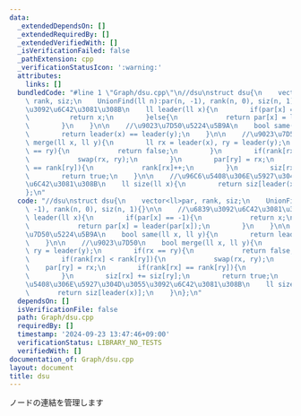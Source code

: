 ```yaml
---
data:
  _extendedDependsOn: []
  _extendedRequiredBy: []
  _extendedVerifiedWith: []
  _isVerificationFailed: false
  _pathExtension: cpp
  _verificationStatusIcon: ':warning:'
  attributes:
    links: []
  bundledCode: "#line 1 \"Graph/dsu.cpp\"\n//dsu\nstruct dsu{\n    vector<ll>par,\
    \ rank, siz;\n    UnionFind(ll n):par(n, -1), rank(n, 0), siz(n, 1){}\n\n    //\u6839\
    \u3092\u6C42\u3081\u308B\n    ll leader(ll x){\n        if(par[x] == -1){\n  \
    \          return x;\n        }else{\n            return par[x] = leader(par[x]);\n\
    \        }\n    }\n\n    //\u9023\u7D50\u5224\u5B9A\n    bool same(ll x, ll y){\n\
    \        return leader(x) == leader(y);\n    }\n\n    //\u9023\u7D50\n    bool\
    \ merge(ll x, ll y){\n        ll rx = leader(x), ry = leader(y);\n        if(rx\
    \ == ry){\n            return false;\n        }\n        if(rank[rx] < rank[ry]){\n\
    \            swap(rx, ry);\n        }\n        par[ry] = rx;\n        if(rank[rx]\
    \ == rank[ry]){\n            rank[rx]++;\n        }\n        siz[rx] += siz[ry];\n\
    \        return true;\n    }\n\n    //\u96C6\u5408\u306E\u5927\u304D\u3055\u3092\
    \u6C42\u3081\u308B\n    ll size(ll x){\n        return siz[leader(x)];\n    }\n\
    };\n"
  code: "//dsu\nstruct dsu{\n    vector<ll>par, rank, siz;\n    UnionFind(ll n):par(n,\
    \ -1), rank(n, 0), siz(n, 1){}\n\n    //\u6839\u3092\u6C42\u3081\u308B\n    ll\
    \ leader(ll x){\n        if(par[x] == -1){\n            return x;\n        }else{\n\
    \            return par[x] = leader(par[x]);\n        }\n    }\n\n    //\u9023\
    \u7D50\u5224\u5B9A\n    bool same(ll x, ll y){\n        return leader(x) == leader(y);\n\
    \    }\n\n    //\u9023\u7D50\n    bool merge(ll x, ll y){\n        ll rx = leader(x),\
    \ ry = leader(y);\n        if(rx == ry){\n            return false;\n        }\n\
    \        if(rank[rx] < rank[ry]){\n            swap(rx, ry);\n        }\n    \
    \    par[ry] = rx;\n        if(rank[rx] == rank[ry]){\n            rank[rx]++;\n\
    \        }\n        siz[rx] += siz[ry];\n        return true;\n    }\n\n    //\u96C6\
    \u5408\u306E\u5927\u304D\u3055\u3092\u6C42\u3081\u308B\n    ll size(ll x){\n \
    \       return siz[leader(x)];\n    }\n};\n"
  dependsOn: []
  isVerificationFile: false
  path: Graph/dsu.cpp
  requiredBy: []
  timestamp: '2024-09-23 13:47:46+09:00'
  verificationStatus: LIBRARY_NO_TESTS
  verifiedWith: []
documentation_of: Graph/dsu.cpp
layout: document
title: dsu
---
```

ノードの連結を管理します
